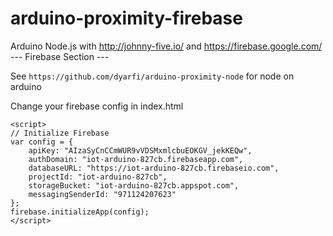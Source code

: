 # arduino-proximity-firebase
Arduino Node.js with http://johnny-five.io/ and https://firebase.google.com/ --- Firebase Section ---

See 
``` https://github.com/dyarfi/arduino-proximity-node ```
for node on arduino


Change your firebase config in index.html

```
<script>
// Initialize Firebase
var config = {
  	apiKey: "AIzaSyCnCCmWUR9vVDSMxmlcbuEOKGV_jekKEQw",
  	authDomain: "iot-arduino-827cb.firebaseapp.com",
  	databaseURL: "https://iot-arduino-827cb.firebaseio.com",
  	projectId: "iot-arduino-827cb",
  	storageBucket: "iot-arduino-827cb.appspot.com",
  	messagingSenderId: "971124207623"
};
firebase.initializeApp(config);
</script>
```